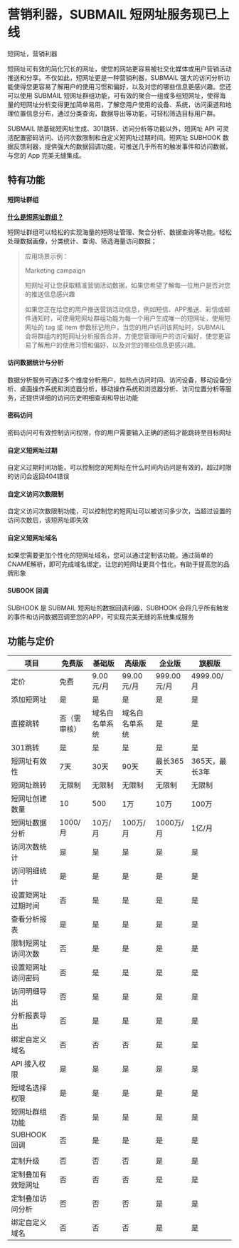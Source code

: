 # 营销利器，SUBMAIL 短网址服务现已上线

短网址，营销利器

短网址可有效的简化冗长的网址，使您的网站更容易被社交化媒体或用户营销活动推送和分享。不仅如此，短网址更是一种营销利器，SUBMAIL 强大的访问分析功能使得您更容易了解用户的使用习惯和偏好，以及对您的哪些信息更感兴趣。您还可以使用 SUBMAIL 短网址群组功能，可有效的聚合一组或多组短网址，使得海量的短网址分析变得更加简单易用，了解您用户使用的设备、系统，访问渠道和地理位置信息分布，通过分类查询，数据导出等功能，可轻松筛选目标用户群。

SUBMAIL 除基础短网址生成、301跳转、访问分析等功能以外，短网址 API 可灵活配置密码访问、访问次数限制和自定义短网址过期时间。短网址 SUBHOOK 数据反馈利器，提供强大的数据回调功能，可推送几乎所有的触发事件和访问数据，与您的 App 完美无缝集成。



## 特有功能

#### 短网址群组

**<u>什么是短网址群组？</u>**



短网址群组可以轻松的实现海量的短网址管理、聚合分析、数据查询等功能。轻松处理数据画像，分类统计、查询、筛选海量访问数据；



> 应用场景示例：
>
> Marketing campaign
>
> 短网址可让您获取精准营销活动数据，如果您希望了解每一位用户是否对您的推送信息感兴趣
>
> 如果您正在给您的用户推送营销活动信息，例如短信、APP推送、彩信或邮件通知时，可使用短网址群组功能为每一个用户生成唯一的短网址，使用短网址的 tag 或 item 参数标记用户，当您的用户访问该网址时，SUBMAIL 会将群组内的短网址分析报告合并，方便您管理用户的访问偏好，使您更容易了解用户的使用习惯和偏好，以及对您的哪些信息更感兴趣。



#### 访问数据统计与分析

数据分析服务可通过多个维度分析用户，如热点访问时间、访问设备，移动设备分析、桌面操作系统和浏览器分析，移动操作系统和浏览器分析、访问位置分析等服务，还提供详细的访问历史明细查询和导出功能



#### 密码访问

密码访问可有效控制访问权限，你的用户需要输入正确的密码才能跳转至目标网址



#### 自定义短网址过期

自定义过期时间功能，可以控制您的短网址在什么时间内访问是有效的，超过时限的访问会返回404错误



#### 自定义访问次数限制

自定义访问次数限制功能，可以控制您的短网址可以被访问多少次，当超过设置的访问次数后，该短网址即失效



#### 自定义短网址域名

如果您需要更加个性化的短网址域名，您可以通过定制该功能，通过简单的CNAME解析，即可完成域名绑定。让您的短网址更具个性化，有助于提高您的品牌形象



#### SUBOOK 回调

SUBHOOK 是 SUBMAIL 短网址的数据回调利器，SUBHOOK 会将几乎所有触发的事件和访问数据回调至您的APP，可实现完美无缝的系统集成服务



## 功能与定价

| 项目               | 免费版       | 基础版         | 高级版         | 企业版      | 旗舰版         |
| ------------------ | ------------ | -------------- | -------------- | ----------- | -------------- |
| 定价               | 免费         | 9.00 元/月     | 99.00元/月     | 999.00元/月 | 4999.00/月     |
| 添加短网址         | 是           | 是             | 是             | 是          | 是             |
| 直接跳转           | 否（需审核） | 域名白名单系统 | 域名白名单系统 | 是          | 是             |
| 301跳转            | 是           | 是             | 是             | 是          | 是             |
| 短网址有效性       | 7天          | 30天           | 90天           | 最长365天   | 365天，最长3年 |
| 短网址跳转         | 无限制       | 无限制         | 无限制         | 无限制      | 无限制         |
| 短网址创建数量     | 10           | 500            | 1万            | 10万        | 100万          |
| 短网址数据分析     | 1000/月      | 10万/月        | 100万/月       | 1000万/月   | 1亿/月         |
| 访问次数统计       | 是           | 是             | 是             | 是          | 是             |
| 访问明细统计       | 是           | 是             | 是             | 是          | 是             |
| 设置短网址过期时间 | 否           | 是             | 是             | 是          | 是             |
| 查看分析报表       | 是           | 是             | 是             | 是          | 是             |
| 限制短网址访问次数 | 否           | 是             | 是             | 是          | 是             |
| 设置短网址访问密码 | 否           | 是             | 是             | 是          | 是             |
| 访问明细导出       | 否           | 是             | 是             | 是          | 是             |
| 分析报表导出       | 否           | 是             | 是             | 是          | 是             |
| 绑定自定义域名     | 否           | 否             | 否             | 是          | 是             |
| API 接入权限       | 是           | 是             | 是             | 是          | 是             |
| 短域名选择权限     | 是           | 是             | 是             | 是          | 是             |
| 短网址群组功能     | 否           | 是             | 是             | 是          | 是             |
| SUBHOOK 回调       | 否           | 是             | 是             | 是          | 是             |
|                    |              |                |                |             |                |
| 定制升级           | 否           | 否             | 否             | 是          | 是             |
| 定制叠加有效短网址 | 否           | 否             | 否             | 是          | 是             |
| 定制叠加访问分析   | 否           | 否             | 否             | 是          | 是             |
| 绑定自定义域名     | 否           | 否             | 否             | 是          | 是             |